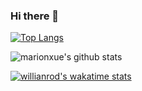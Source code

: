 ### Hi there 👋

<!--
**Zachary-zm/Zachary-zm** is a ✨ _special_ ✨ repository because its `README.md` (this file) appears on your GitHub profile.

Here are some ideas to get you started:

- 🔭 I’m currently working on ...
- 🌱 I’m currently learning ...
- 👯 I’m looking to collaborate on ...
- 🤔 I’m looking for help with ...
- 💬 Ask me about ...
- 📫 How to reach me: ...
- 😄 Pronouns: ...
- ⚡ Fun fact: ...
-->
[![Top Langs](https://github-readme-stats.vercel.app/api/top-langs/?username=Zachary-zm&layout=compact)](https://github.com/anuraghazra/github-readme-stats)

![marionxue's github stats](https://github-readme-stats.vercel.app/api?username=Zachary-zm&show_icons=true&theme=vue) 

[![willianrod's wakatime stats](https://github-readme-stats.vercel.app/api/wakatime?username=Zachary-zm)](https://github.com/anuraghazra/github-readme-stats)
